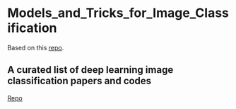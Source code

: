 # Models_and_Tricks_for_Image_Classification

Based on this [repo](https://github.com/weiaicunzai/pytorch-cifar).

## A curated list of deep learning image classification papers and codes
[Repo](https://github.com/weiaicunzai/awesome-image-classification)
